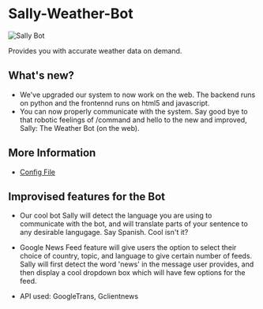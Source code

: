 # Sally-Weather-Bot

![Sally Bot](./images/1x/sally_v1_Asset%201.png)

Provides you with accurate weather data on demand.

## What's new?
- We've upgraded our system to now work on the web. The backend runs on python and the frontennd runs on html5 and javascript.
- You can now properly communicate with the system. Say good bye to that robotic feelings of /command and hello to the new and improved, Sally: The Weather Bot (on the web).

## More Information
- [Config File](./README.md)

## Improvised features for the Bot
- Our cool bot Sally will detect the language you are using to communicate with the bot, and will translate parts of your sentence to any desirable langugage. Say Spanish. Cool isn't it?

- Google News Feed feature will give users the option to select their choice of country, topic, and language to give certain number of feeds. Sally will first detect the word 'news' in the message user provides, and then display a cool dropdown box which will have few options for the feed.

- API used: GoogleTrans, Gclientnews

